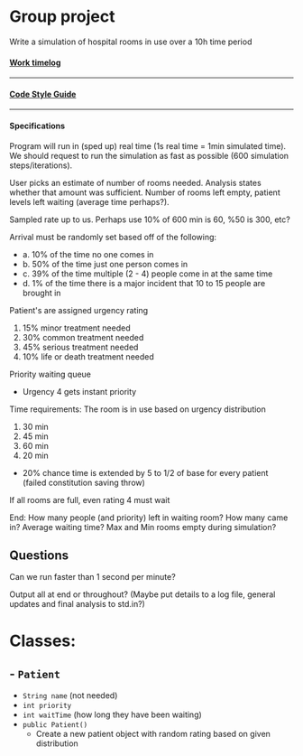 # Group project #
Write a simulation of hospital rooms in use over a 10h time period
#### [Work timelog](Docs/TimeLog.md) ####
------------------------------------------
#### [Code Style Guide](Docs/Style.md) ####
------------------------------------------
#### Specifications ####
Program will run in (sped up) real time (1s real time = 1min simulated time).
We should request to run the simulation as fast as possible (600 simulation steps/iterations).

User picks an estimate of number of rooms needed. Analysis states whether that amount was sufficient.
Number of rooms left empty, patient levels left waiting (average time perhaps?).

Sampled rate up to us. Perhaps use 10% of 600 min is 60, %50 is 300, etc?

Arrival must be randomly set based off of the following:
- a. 10% of the time no one comes in
- b. 50% of the time just one person comes in
- c. 39% of the time multiple (2 - 4) people come in at the same time
- d. 1% of the time there is a major incident that 10 to 15 people are brought in

Patient's are assigned urgency rating
1. 15% minor treatment needed
2. 30% common treatment needed
3. 45% serious treatment needed
4. 10% life or death treatment needed

Priority waiting queue
- Urgency 4 gets instant priority

Time requirements:
The room is in use based on urgency distribution
1. 30 min
2. 45 min
3. 60 min
4. 20 min
- 20% chance time is extended by 5 to 1/2 of base for every patient (failed constitution saving throw)

If all rooms are full, even rating 4 must wait

End: How many people (and priority) left in waiting room? How many came in? Average waiting time?
Max and Min rooms empty during simulation?

## Questions ##
Can we run faster than 1 second per minute?

Output all at end or throughout? (Maybe put details to a log file, general updates and final analysis to std.in?)

# Classes: #

## - `Patient`
- `String name` (not needed)
- `int priority`
- `int waitTime` (how long they have been waiting)
- `public Patient()`
  - Create a new patient object with random rating based on given distribution
